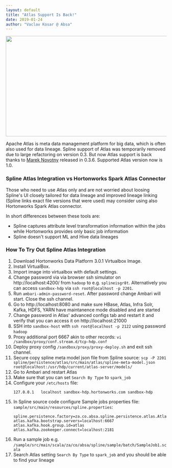 ```yaml
---
layout: default
title: "Atlas Support Is Back!"
date: 2019-01-24
author: "Vaclav Kosar @ Absa"
---
```

<img src="{{ site.url }}{{ site.baseurl }}/assets/spline-atlas-ingested-lineage.png" width="560" height="315" />

Apache Atlas is meta data management platform for big data, which is often also used for data lineage. Spline support of Atlas was temporarily removed due to large refactoring on version 0.3. But now Atlas support is back thanks to [Marek Novotny](https://github.com/mn-mikke) released in 0.3.6. Supported Atlas version now is 1.0.


### Spline Atlas Integration vs Hortonworks Spark Atlas Connector

Those who need to use Atlas only and are not worried about loosing Spline's UI closely tailored for data lineage and improved lineage linking (Spline links exact file versions that were used) may consider using also Hortonworks Spark Atlas connector.

In short differences between these tools are:
- Spline captures attribute level transformation information within the jobs while Hortonworks provides only basic job information
- Spline doesn't support ML and Hive data lineages


### How To Try Out Spline Atlas Integration

1. Download Hortonworks Data Platform 3.0.1 Virtualbox Image.
2. Install VirtualBox.
3. Import image into virtualbox with default settings.
4. Change password via via browser ssh simulator on http://localhost:4200/ from ```hadoop``` to e.g. ```splineisgr8t```. Alternatively you can access ```sandbox-hdp``` via ```ssh root@localhost -p 2201```.
5. Run ```ambari-admin-password-reset```. After password change Ambari will start. Close the ssh channel.
6. Go to  http://localhost:8080 and make sure HBase, Atlas, Infra Solr, Kafka, HDFS, YARN have maintanence mode disabled and are started
7. Change password in Atlas' advanced configs tab and restart it and verify that you can access it on http://localhost:21000
8. SSH into ```sandbox-host``` with ```ssh root@localhost -p 2122``` using password ```hadoop```
9. Proxy additional port 6667 akin to other records: ```vi /sandbox/proxy/conf.stream.d/tcp-hdp.conf``` 
10. Deploy proxy config ```/sandbox/proxy/proxy-deploy.sh``` and exit ssh channel.
11. Secure copy spline meta model json file from Spline source: ```scp -P 2201 spline/persistence/atlas/src/main/atlas/spline-meta-model.json root@localhost:/usr/hdp/current/atlas-server/models/```
12. Go to Ambari and restart Atlas
13. Make sure that you can set ```Search By Type``` to ```spark_job```
14. Configure your ```/etc/hosts``` file:
    ```
    127.0.0.1	localhost sandbox-hdp.hortonworks.com sandbox-hdp
    ```
15. In Spline source code configure Sample jobs properties file: ```sample/src/main/resources/spline.properties```:
    ```
    spline.persistence.factory=za.co.absa.spline.persistence.atlas.AtlasPersistenceFactory
    atlas.kafka.bootstrap.servers=localhost:6667
    atlas.kafka.hook.group.id=atlas
    atlas.kafka.zookeeper.connect=localhost:2181
    ```
16. Run a sample job e.g. ```/sample/src/main/scala/za/co/absa/spline/sample/batch/SampleJob1.scala```
17. Search Atlas setting ```Search By Type``` to ```spark_job``` and you should be able to find your lineage
